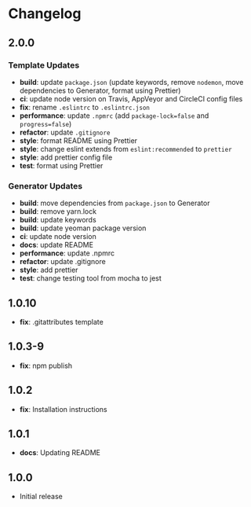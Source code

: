 # Changelog

## 2.0.0

### Template Updates

* **build**: update `package.json` (update keywords, remove `nodemon`, move dependencies to Generator, format using Prettier)
* **ci**: update node version on Travis, AppVeyor and CircleCI config files
* **fix**: rename `.eslintrc` to `.eslintrc.json`
* **performance**: update `.npmrc` (add `package-lock=false` and `progress=false`)
* **refactor**: update `.gitignore`
* **style**: format README using Prettier
* **style**: change eslint extends from `eslint:recommended` to `prettier`
* **style**: add prettier config file
* **test**: format using Prettier

### Generator Updates

* **build**: move dependencies from `package.json` to Generator
* **build**: remove yarn.lock
* **build**: update keywords
* **build**: update yeoman package version
* **ci**: update node version
* **docs**: update README
* **performance**: update .npmrc
* **refactor**: update .gitignore
* **style**: add prettier
* **test**: change testing tool from mocha to jest

## 1.0.10

* **fix**: .gitattributes template

## 1.0.3-9

* **fix**: npm publish

## 1.0.2

* **fix**: Installation instructions

## 1.0.1

* **docs**: Updating README

## 1.0.0

* Initial release
